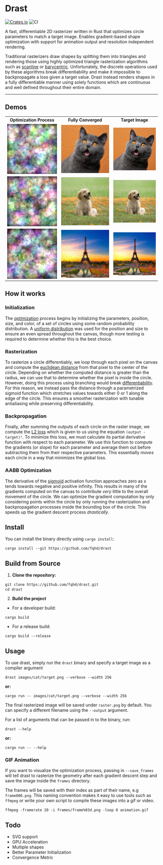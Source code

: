 # Drast
[![Crates.io](https://img.shields.io/crates/v/drast.svg)](https://crates.io/crates/drast)
![CI](https://github.com/fqhd/drast/actions/workflows/release.yml/badge.svg?branch=master)

A fast, differentiable 2D rasterizer written in Rust that optimizes circle parameters to match a target image. Enables gradient-based shape optimization with support for animation output and resolution independent rendering.

Traditional rasterizers draw shapes by splitting them into triangles and rendering those using highly optimized triangle rasterization algorithms such as [scanline](https://en.wikipedia.org/wiki/Scanline_rendering) or [barycentric](https://en.wikipedia.org/wiki/Barycentric_coordinate_system). Unfortunately, the discrete operations used by these algorithms break differentiability and make it impossible to backpropagate a loss given a target value. Drast instead renders shapes in a fully differentiable manner using solely functions which are continuous and well defined throughout their entire domain.

---
## Demos
<table>
	<tr>
		<td align="center"><strong>Optimization Process</strong></td>
		<td align="center"><strong>Fully Converged</strong></td>
  	<td align="center"><strong>Target Image</strong></td>
	</tr>
	<tr>
		<td align="center"><img src="images/cat/animation.gif"/></td>
		<td align="center"><img src="images/cat/converged.png"/></td>
		<td align="center"><img src="images/cat/target.png"/></td>
	</tr>
	<tr>
		<td align="center"><img src="images/puppy/animation.gif"/></td>
		<td align="center"><img src="images/puppy/converged.png"/></td>
		<td align="center"><img src="images/puppy/target.png"/></td>
	</tr>
	<tr>
		<td align="center"><img src="images/paris/animation.gif"/></td>
		<td align="center"><img src="images/paris/converged.png"/></td>
		<td align="center"><img src="images/paris/target.png"/></td>
	</tr>
</table>

## How it works

### Initialization
The [optimization](https://en.wikipedia.org/wiki/Mathematical_optimization) process begins by initializing the parameters, position, size, and color, of a set of circles using some random probability distribution. A [uniform distribution](https://en.wikipedia.org/wiki/Continuous_uniform_distribution) was used for the position and size to ensure an even spread throughout the canvas, though more testing is required to determine whether this is the best choice.

### Rasterization
To rasterize a circle differentiably, we loop through each pixel on the canvas and compute the [euclidean distance](https://en.wikipedia.org/wiki/Euclidean_distance) from that pixel to the center of the circle. Depending on whether the computed distance is greater than the radius, we can use that to determine whether the pixel is inside the circle. However, doing this process using branching would break [differentiability](https://en.wikipedia.org/wiki/Differentiable_function). For this reason, we instead pass the distance through a parametrized sigmoid function which stretches values towards either 0 or 1 along the edge of the circle. This ensures a smoother rasterization with tunable antialiasing while preserving differentiability.

### Backpropagation
Finally, after summing the outputs of each circle on the raster image, we compute the [L2 loss](https://en.wikipedia.org/wiki/Mean_squared_error) which is given to us using the equation `(output - target)²`. To minimize this loss, we must calculate its partial derivative function with respect to each parameter. We use this function to compute the gradients (or slope) for each parameter and average them out before subtracting them from their respective parameters. This essentially *moves* each circle in a way that minimizes the global loss.

### AABB Optimization
The derivative of the [sigmoid](https://en.wikipedia.org/wiki/Sigmoid_function) activation function approaches zero as x tends towards negative and positive infinity. This results in many of the gradients computed on the canvas to contribute *very* little to the overall movement of the circle. We can optimize the gradient computation by only considering points within the circle by only running the rasterization and backpropagation processes inside the bounding box of the circle. This speeds up the gradient descent process *drastically*.

## Install

You can install the binary directly using `cargo install`:
```
cargo install --git https://github.com/fqhd/drast
```

## Build from Source
1. **Clone the repository:**
```
git clone https://github.com/fqhd/drast.git
cd drast
```

2. **Build the project**
- For a developer build:
```
cargo build
```

- For a release build:
```
cargo build --release
```

## Usage
To use drast, simply run the `drast` binary and specify a target image as a compiler argument
```
drast images/cat/target.png --verbose --width 256
```
**or:**
```
cargo run -- images/cat/target.png --verbose --width 256
```
The final rasterized image will be saved under `raster.png` by default. You can specify a different filename using the `--output` argument.

For a list of arguments that can be passed in to the binary, run:
```
drast --help
```
**or:**
```
cargo run -- --help
```

### GIF Animation
If you want to visualize the optimization process, passing in `--save_frames` will tell drast to rasterize the geometry after each gradient descent step and save the image inside the `frames` directory.

The frames will be saved with their index as part of their name, e.g `frame000.png`. This naming convention makes it easy to use tools such as `ffmpeg` or write your own script to compile these images into a gif or video.

```
ffmpeg -framerate 20 -i frames/frame%03d.png -loop 0 animation.gif
```

## Todo
- SVG support
- GPU Acceleration
- Multiple shapes
- Better Parameter Initialization
- Convergence Metric

